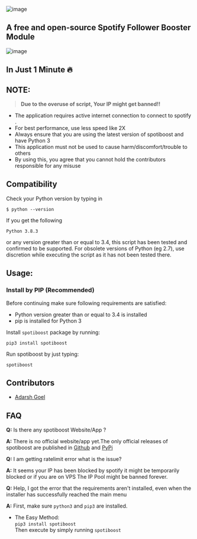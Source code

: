 ![image](https://user-images.githubusercontent.com/88939380/172057477-ff385a41-5aae-4bce-992a-61e5352e2226.png)
## A free and open-source Spotify Follower Booster Module


![image](https://user-images.githubusercontent.com/88939380/172057596-402453f4-a00c-4078-bcdd-e42f4b465880.png)
## In Just 1 Minute 🔥

## NOTE:


> **Due to the overuse of script, Your IP might get banned!!**


- The application requires active internet connection to connect to spotify .
- For best performance, use less speed like 2X
- Always ensure that you are using the latest version of spotiboost and have Python 3
- This application must not be used to cause harm/discomfort/trouble to others
- By using this, you agree that you cannot hold the contributors responsible for any misuse

## Compatibility
Check your Python version by typing in
```shell script
$ python --version
```
If you get the following
```shell script
Python 3.8.3
```
or any version greater than or equal to 3.4, this script has been tested and confirmed to be supported. For obsolete versions of Python (eg 2.7), use discretion while executing the script as it has not been tested there.


## Usage:

### Install by PIP (Recommended)

Before continuing make sure following requirements are satisfied:

- Python version greater than or equal to 3.4 is installed
- pip is installed for Python 3

Install `spotiboost` package by running:

```shell script
pip3 install spotiboost
```

Run spotiboost by just typing:
```shell script
spotiboost
```




## Contributors

- [Adarsh Goel](https://github.com/adarsh-goel)




## FAQ

**Q:** Is there any spotiboost Website/App ?

**A:** There is no official website/app yet.The only official releases of spotiboost are published in [Github](https://github.com/adarsh-goel/spotiboost) and [PyPi](https://pypi.org/project/spotiboost)

**Q:** I am getting ratelimit error what is the issue?

**A:** It seems your IP has been blocked by spotify it might be temporarily blocked or if you are on VPS The IP Pool might be banned forever.

**Q:** Help, I got the error that the requirements aren't installed, even when the installer has successfully reached the main menu

**A:** First, make sure `python3` and `pip3` are installed. 
- The Easy Method:  
   `pip3 install spotiboost`  
    Then execute by simply running `spotiboost`

